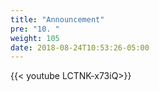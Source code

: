 ```yaml
---
title: "Announcement"
pre: "10. "
weight: 105
date: 2018-08-24T10:53:26-05:00
---
```


{{< youtube  LCTNK-x73iQ>}}


